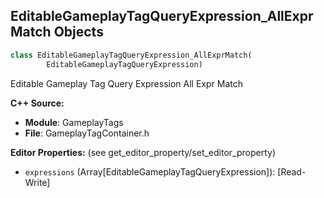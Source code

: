 ## EditableGameplayTagQueryExpression_AllExprMatch Objects

```python
class EditableGameplayTagQueryExpression_AllExprMatch(
        EditableGameplayTagQueryExpression)
```

Editable Gameplay Tag Query Expression All Expr Match

**C++ Source:**

- **Module**: GameplayTags
- **File**: GameplayTagContainer.h

**Editor Properties:** (see get_editor_property/set_editor_property)

- ``expressions`` (Array[EditableGameplayTagQueryExpression]):  [Read-Write]

<a id="unreal.EditableGameplayTagQueryExpression_NoExprMatch"></a>